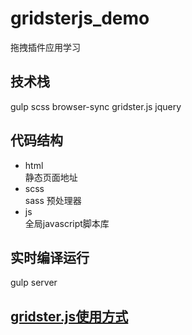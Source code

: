 # gridsterjs_demo
拖拽插件应用学习

## 技术栈  
gulp scss browser-sync gridster.js jquery

## 代码结构
- html  
静态页面地址  
- scss  
sass 预处理器  
- js    
全局javascript脚本库

## 实时编译运行
gulp server


## [gridster.js使用方式](./gridsterJS使用方式.md)




